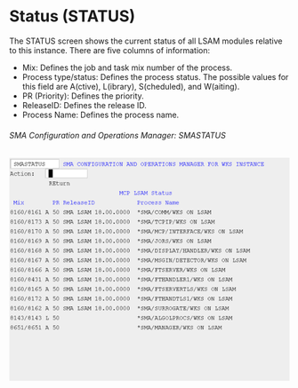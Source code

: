 # Status (STATUS)

The STATUS screen shows the current status of all LSAM modules relative to this instance. There are five columns of information:

* Mix: Defines the job and task mix number of the process.
* Process type/status: Defines the process status. The possible values for this field are A(ctive), L(ibrary), S(cheduled), and W(aiting).
* PR (Priority): Defines the priority.
* ReleaseID: Defines the release ID.
* Process Name: Defines the process name.

###### SMA Configuration and Operations Manager: SMASTATUS

![SMASTATUS](../../../static/img/smastatus.png)


